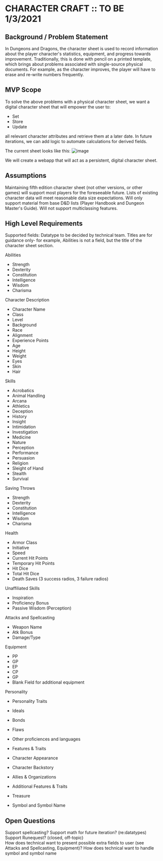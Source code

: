 # CHARACTER CRAFT :: TO BE 1/3/2021
## Background / Problem Statement
In Dungeons and Dragons, the character sheet is used to record information about the player character's statistics, equipment, and progress towards improvement. 
Traditionally, this is done with pencil on a printed template, which brings about problems associated with single-source physical documents. For example, as the character improves, the player will have to erase and re-write numbers frequently. 

## MVP Scope
To solve the above problems with a physical character sheet, we want a digital character sheet that will empower the user to:
- Set
- Store
- Update

all relevant character attributes and retrieve them at a later date. 
In future iterations, we can add logic to automate calculations for derived fields.

The current sheet looks like this:
![image](https://user-images.githubusercontent.com/59585235/103493306-88f93f00-4dfe-11eb-8f08-ba54210a3434.png)

We will create a webapp that will act as a persistent, digital character sheet.

## Assumptions
Maintaining fifth edition character sheet (not other versions, or other games) will support most players for the foreseeable future. 
Lists of existing character data will meet reasonable data size expectations.
Will only support material from base D&D lists (Player Handbook and Dungeon Master's Guide).
Will not support multiclassing features. 

## High Level Requirements
Supported fields:
Datatype to be decided by technical team. 
Titles are for guidance  only- for example, Abilities is not a field, but the title of the character sheet section. 

Abilities 
- Strength 
- Dexterity
- Constitution
- Intelligence
- Wisdom
- Charisma

Character Description 
- Character Name 
- Class 
- Level 
- Background 
- Race 
- Alignment
- Experience Points 
- Age 
- Height 
- Weight 
- Eyes 
- Skin
- Hair 

Skills 
- Acrobatics
- Animal Handling 
- Arcana
- Athletics
- Deception
- History
- Insight
- Intimidation
- Investigation
- Medicine
- Nature
- Perception
- Performance
- Persuasion
- Religion
- Sleight of Hand
- Stealth
- Survival

Saving Throws 
- Strength 
- Dexterity
- Constitution
- Intelligence
- Wisdom
- Charisma

Health 
- Armor Class 
- Initiative
- Speed
- Current Hit Points
- Temporary Hit Points
- Hit Dice
- Total Hit Dice
- Death Saves (3 success radios, 3 failure radios)

Unaffiliated Skills 
- Inspiration
- Proficiency Bonus
- Passive Wisdom (Perception)

Attacks and Spellcasting 
- Weapon Name
- Atk Bonus
- Damage/Type 

Equipment
- PP
- GP
- EP
- CP
- GP
- Blank Field for additional equipment

Personality 
- Personality Traits
- Ideals
- Bonds
- Flaws

- Other proficiences and languages
- Features & Traits 

- Character Appearance
- Character Backstory
- Allies & Organizations
- Additional Features & Traits
- Treasure
- Symbol and Symbol Name 

## Open Questions
Support spellcasting? 
Support math for future iteration? (re:datatypes)  
Support Runequest? (closed, off-topic)  
How does technical want to present possible extra fields to user (see Attacks and Spellcasting, Equipment)? 
How does technical want to handle symbol and symbol name





